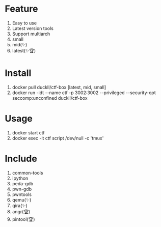 # Feature
1. Easy to use
1. Latest version tools
1. Support multiarch
1. small
1. mid(✨)
1. latest(✨🏆)

# Install
1. docker pull duckll/ctf-box:[latest, mid, small]
1. docker run -idt --name ctf -p 3002:3002 --privileged --security-opt seccomp:unconfined duckll/ctf-box

# Usage
1. docker start ctf
1. docker exec -it ctf script /dev/null -c 'tmux'

# Include
1. common-tools
1. ipython
1. peda-gdb
1. pwn-gdb
1. pwntools
1. qemu(✨)
1. qira(✨)
1. angr(🏆)
1. pintool(🏆)
